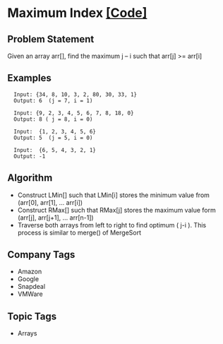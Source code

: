 # Maximum Index [[Code]](https://github.com/SarthakPatidar/Problem-Solving/blob/company-wise/geeksforgeeks/src/com/practice/company/google/MaximumIndex.java)

## Problem Statement
Given an array arr[], find the maximum j – i such that arr[j] >= arr[i]

## Examples 
```
  Input: {34, 8, 10, 3, 2, 80, 30, 33, 1}
  Output: 6  (j = 7, i = 1)
```
```
  Input: {9, 2, 3, 4, 5, 6, 7, 8, 18, 0}
  Output: 8 ( j = 8, i = 0)
```
```
  Input:  {1, 2, 3, 4, 5, 6}
  Output: 5  (j = 5, i = 0)
```
```
  Input:  {6, 5, 4, 3, 2, 1}
  Output: -1 
```

## Algorithm
* Construct LMin[] such that LMin[i] stores the minimum value from (arr[0], arr[1], ... arr[i])
* Construct RMax[] such that RMax[j] stores the maximum value form (arr[j], arr[j+1], ... arr[n-1])
* Traverse both arrays from left to right to find optimum ( j-i ). This process is similar to merge() of MergeSort

## Company Tags
* Amazon
* Google
* Snapdeal
* VMWare

## Topic Tags
* Arrays